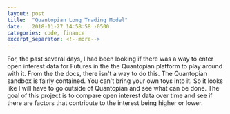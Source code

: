```yaml
---
layout: post
title:  "Quantopian Long Trading Model"
date:   2018-11-27 14:58:58 -0500
categories: code, finance
excerpt_separator: <!--more-->
---
```


For, the past several days, I had been looking if there was a way to enter open interest data for Futures in the the Quantopian platform to play around with it.  From the the docs, there isn't a way to do this.  The Quantopian sandbox is fairly contained.  You can't bring your own toys into it.  So it looks like I will have to go outside of Quantopian and see what can be done.  The goal of this project is to compare open interest data over time and see if there are factors that contribute to the interest being higher or lower.  

